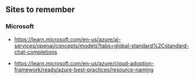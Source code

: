 

## Sites to remember


### Microsoft
- https://learn.microsoft.com/en-us/azure/ai-services/openai/concepts/models?tabs=global-standard%2Cstandard-chat-completions

- https://learn.microsoft.com/en-us/azure/cloud-adoption-framework/ready/azure-best-practices/resource-naming